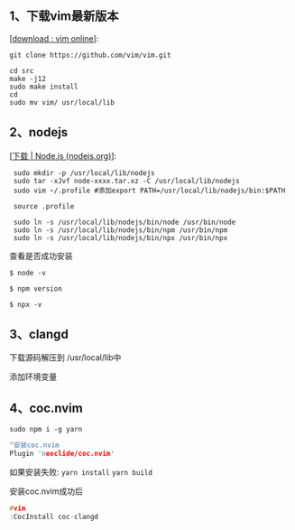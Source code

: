 ## 1、下载vim最新版本

[[download : vim online](https://www.vim.org/download.php)]:

```
git clone https://github.com/vim/vim.git
```

```shell
cd src
make -j12
sudo make install
cd
sudo mv vim/ usr/local/lib
```

## 2、nodejs

[[下载 | Node.js (nodejs.org)](https://nodejs.org/zh-cn/download/)]:

```shell
 sudo mkdir -p /usr/local/lib/nodejs
 sudo tar -xJvf node-xxxx.tar.xz -C /usr/local/lib/nodejs
 sudo vim ~/.profile #添加export PATH=/usr/local/lib/nodejs/bin:$PATH
 
 source .profile
 
 sudo ln -s /usr/local/lib/nodejs/bin/node /usr/bin/node
 sudo ln -s /usr/local/lib/nodejs/bin/npm /usr/bin/npm
 sudo ln -s /usr/local/lib/nodejs/bin/npx /usr/bin/npx
```

查看是否成功安装

`$ node -v`

`$ npm version`

`$ npx -v`



## 3、clangd

下载源码解压到 /usr/local/lib中

添加环境变量





## 4、coc.nvim

`sudo npm i -g yarn`

```c
"安装coc.nvim
Plugin 'neoclide/coc.nvim'
```

如果安装失败: `yarn install`  `yarn build`



安装coc.nvim成功后

```c
#vim
:CocInstall coc-clangd  
```


